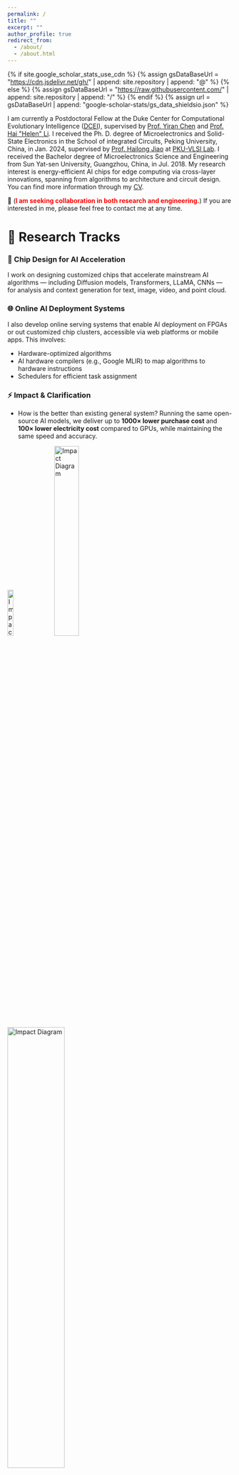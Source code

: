 ```yaml
---
permalink: /
title: ""
excerpt: ""
author_profile: true
redirect_from: 
  - /about/
  - /about.html
---
```


{% if site.google_scholar_stats_use_cdn %}
{% assign gsDataBaseUrl = "https://cdn.jsdelivr.net/gh/" | append: site.repository | append: "@" %}
{% else %}
{% assign gsDataBaseUrl = "https://raw.githubusercontent.com/" | append: site.repository | append: "/" %}
{% endif %}
{% assign url = gsDataBaseUrl | append: "google-scholar-stats/gs_data_shieldsio.json" %}

<span class='anchor' id='about-me'></span>

I am currently a Postdoctoral Fellow at the Duke Center for Computational Evolutionary Intelligence ([DCEI](https://cei.pratt.duke.edu/)), supervised by [Prof. Yiran Chen](https://cei.pratt.duke.edu/people/yiran-chen) and [Prof. Hai "Helen" Li](https://cei.pratt.duke.edu/people/hai-helen-li). I received the Ph. D. degree of Microelectronics and Solid-State Electronics in the School of integrated Circuits, Peking University, China, in Jan. 2024, supervised by [Prof. Hailong Jiao](https://www.ece.pku.edu.cn/info/1045/2719.htm) at [PKU-VLSI Lab](http://www.PKU-VLSI.com). I received the Bachelor degree of Microelectronics Science and Engineering from Sun Yat-sen University, Guangzhou, China, in Jul. 2018.  My research interest is energy-efficient AI chips for edge computing via cross-layer innovations, spanning from algorithms to architecture and circuit design. You can find more information through my [CV](https://github.com/zhouchch3/changchunzhou/blob/main/docs/CV.pdf). 

🔴 (**<font color=red>I am seeking collaboration in both research and engineering.</font>**) If you are interested in me, please feel free to contact me at any time.

<!--My research interest includes neural machine translation and computer vision. I have published more than 100 papers at the top international AI conferences with total <a href='https://scholar.google.com/citations?user=DhtAFkwAAAAJ'>google scholar citations <strong><span id='total_cit'>260000+</span></strong></a> (You can also use google scholar badge <a href='https://scholar.google.com/citations?user=DhtAFkwAAAAJ'><img src="https://img.shields.io/endpoint?url={{ url | url_encode }}&logo=Google%20Scholar&labelColor=f6f6f6&color=9cf&style=flat&label=citations"></a>).-->

# 🧭 Research Tracks

### 🚀 Chip Design for AI Acceleration
I work on designing customized chips that accelerate mainstream AI algorithms — including Diffusion models, Transformers, LLaMA, CNNs — for analysis and context generation for text, image, video, and point cloud.

### 🌐 Online AI Deployment Systems
I also develop online serving systems that enable AI deployment on FPGAs or out customized chip clusters, accessible via web platforms or mobile apps. This involves:
- Hardware-optimized algorithms
- AI hardware compilers (e.g., Google MLIR) to map algorithms to hardware instructions
- Schedulers for efficient task assignment

### ⚡ Impact & Clarification
- How is the better than existing general system? Running the same open-source AI models, we deliver up to **1000× lower purchase cost** and **100× lower electricity cost** compared to GPUs, while maintaining the same speed and accuracy.

<img src="../images/Three_Pillars.png" alt="Impact Diagram" width="16.2%"> &nbsp;&nbsp;&nbsp;&nbsp; <img src="../images/AI_Chip_System.png" alt="Impact Diagram" width="33%">



<img src="../images/AI_Chip_System_Difference.png" alt="Impact Diagram" width="50.3%">



# 📖 Educations
- *2018.09 - 2024.01*, Doctor of Philosophy in Microelectronics and Solid-State Electronics, Peking University, Beijing, China. Thesis Title: Research on On-Chip Neural Network Accelerators for 3D Understanding.
- *2014.09 - 2018.06*, Bachelor of Engineering in Microelectronics Science and Engineering, Sun Yat-sen University, Guangzhou, China.

<!--# 🔥 News
- *2022.02*: &nbsp;🎉🎉 Lorem ipsum dolor sit amet, consectetur adipiscing elit. Vivamus ornare aliquet ipsum, ac tempus justo dapibus sit amet. 
- *2022.02*: &nbsp;🎉🎉 Lorem ipsum dolor sit amet, consectetur adipiscing elit. Vivamus ornare aliquet ipsum, ac tempus justo dapibus sit amet. -->

# 🎖 Honors and Awards
- 12/2023 **Leo KoGuan Scholarship (1/157, ¥20, 000)**, *Peking University*                                                      
- 12/2023 **Exceptional Award for Academic Innovation**, *Peking University*                                           
- 12/2023 Merit Student, *Peking University*                                                                           
- 12/2022 Award for Scientific Research, *Peking University*                                                                         
- 10/2019 Merit Student, *Peking University*                                                                           
- 10/2016 National Inspirational Scholarship, *Sun Yat-sen University*                                                  
- 10/2015 National Inspirational Scholarship, *Sun Yat-sen University*                                                 
- 10/2015 First Class Scholarship, *Sun Yat-sen University*                                                            


# 📝 Publications 

<div class='paper-box'><div class='paper-box-image'><div><div class="badge">ISSCC 2025</div><img src='images/ISSCC_Nebula.jpg' alt="sym" width="100%"></div></div>
<div class='paper-box-text' markdown="1">

[Nebula: A 28-nm 109.8 TOPS/W 3D PNN Accelerator Featuring Adaptive Partition, Multi-Skipping, and Block-Wise Aggregation](https://ieeexplore.ieee.org/document/10904703)

**<u>C. Zhou</u>**, T. Huang, Y. Ma, Y. Fu, X. Song, S. Qiu, J. Sun, M. Liu, G. Li, Y. He, Y. Yang, and H. Jiao.

*IEEE International Solid-State Circuits Conference (**<font color=red>ISSCC</font>**) Dig. Tech. Papers*

<details>
<summary>Abstract</summary>
Three-dimensional (3D) point clouds are increasingly deployed across various emerging fields, such as autonomous driving, robots, drones, and virtual reality (VR) [1]–[6]. Point-based point-cloud neural networks (PNNs) [3]–[6] have demonstrated superior performance in point-cloud analysis, compared to both sparse 3D convolution-based networks [7], [8] and graph-based convolutional neural networks [9], [10]. Due to the high computational complexity, low parallelism, and frequent irregular external memory accesses, deploying PNNs in hardware is a great challenge. PNN hardware accelerators have been developed [11]–[20]. However, three key challenges remain unsolved in these accelerators, as illustrated in Fig. 23.4.1. 1) The inherent farthest point sampling (FPS) features serial computation and suffers from quadratic growth in inference latency with rising point counts. The existing uniform block-wise FPS techniques [13], [21] fail to achieve a well-balanced block segmentation, due to a typically non-uniform point distribution. 2) A large amount of redundant operations exist for both discarded points (DPs) and retained points (RPs) in FPS. These operations exist in the sampling operations of RPs ① as well as grouping ② convolution ③, and aggregation ④ for DPs, introducing unnecessary energy and latency costs. 3) The irregular memory accesses in the aggregation operation cause significant latency penalties. Channel-wise aggregation in [11] relieves irregularity, yet is unsuitable for large-scale point clouds, as the external memory access of features and the neighbor index table (NIT) is quadratically increased due to the iterative loading of features or the NIT.

</details>

</div>
</div>


<div class='paper-box'><div class='paper-box-image'><div><div class="badge">TCAS-II 2024</div><img src='images/TCAS-II.png' alt="sym" width="100%"></div></div>
<div class='paper-box-text' markdown="1">

[Adjustable Multi-Stream Block-Wise Farthest Point Sampling Acceleration in Point Cloud Analysis](https://ieeexplore.ieee.org/document/10430381)

**<u>C. Zhou</u>**\*, Y. Fu*, Y. Ma, E. Han, Y. He, and H. Jiao

*IEEE Transactions on Circuits and Systems II: Express Briefs (**TCAS-II**)*


<details>
<summary>Abstract</summary>
Point cloud is increasingly used in a variety of applications. Farthest Point Sampling (FPS) is typically employed for down-sampling to reduce the size of point cloud and enhance the representational capability by preserving contour points in point cloud analysis. However, due to low parallelism and high computational complexity, high energy consumption and long latency are caused, which becomes a bottleneck of hardware acceleration. In this brief, we propose an adjustable multi-stream block-wise FPS, adjusted by four configurable parameters, according to hardware and accuracy requirements. A unified hardware architecture is designed to implement the adjustable multi-stream block-wise FPS. Furthermore, we present a rapid searching algorithm to select the optimal configuration of the four parameters. Designed in an industrial 28-nm CMOS technology, the proposed hardware architecture achieves a latency of 0.005 ms and a frame energy consumption of 0.09 µJ/frame for 1 k input points at 200 MHz and 0.9 V supply voltage. Compared to the state of the art, the proposed hardware architecture reduces the latency by up to 84.38%, saves the energy by up to 76.19%, and improves the network accuracy by up to 1.05%.

</details>

</div>
</div>


<div class='paper-box'><div class='paper-box-image'><div><div class="badge">ICCAD 2023</div><img src='images/ICCAD.png' alt="sym" width="100%"></div></div>
<div class='paper-box-text' markdown="1">

[An Energy-Efficient 3D Point Cloud Neural Network Accelerator With Efficient Filter Pruning, MLP Fusion, and Dual-Stream Sampling](https://ieeexplore.ieee.org/document/10323704)

**<u>C. Zhou</u>**, Y. Fu, M. Liu, S. Qiu, G. Li, Y. He, and H. Jiao.

*IEEE/ACM International Conference On Computer Aided Design (**ICCAD**)*


<details>
<summary>Abstract</summary>
Three-dimensional (3D) point cloud has been employed in a wide range of applications recently. As a powerful weapon for point cloud analysis, point-based point cloud neural networks (PNNs) have demonstrated superior performance with less computation complexity and parameters, compared to sparse 3D convolution-based networks and graph-based convolutional neural networks. However, point-based PNNs still suffer from high computational redundancy, large off-chip memory access, and low parallelism in hardware implementation, thereby hindering the applications on edge devices. In this paper, to address these challenges, an energy-efficient 3D point cloud neural network accelerator is proposed for on-chip edge computing. An efficient filter pruning scheme is used to skip the redundant convolution of pruned filters and zero-value feature channels. A block-wise multi-layer perceptron (MLP) fusion method is proposed to increase the on-chip reuse of features, thereby reducing off-chip memory access. A dual-stream blocking technique is proposed for higher parallelism while maintaining inference accuracy. Implemented in an industrial 28-nm CMOS technology, the proposed accelerator achieves an effective energy efficiency of 12.65 TOPS/W and 0.13 mJ/frame energy consumption for PointNeXt-S at 100 MHz, 0.9 V supply voltage, and 8-bit data width. Compared to the state-of-the-art point cloud neural network accelerators, the proposed accelerator enhances the energy efficiency by up to 66.6× and reduces the energy consumption per frame by up to 70.2×. 

</details>

</div>
</div>


<div class='paper-box'><div class='paper-box-image'><div><div class="badge">IOT Journal 2023</div><img src='images/IOTJ.png' alt="sym" width="100%"></div></div>
<div class='paper-box-text' markdown="1">

[Sagitta: An Energy-Efficient Sparse 3D-CNN Accelerator for Real-Time 3D Understanding.](https://ieeexplore.ieee.org/abstract/document/10224248/)

**<u>C. Zhou</u>**, M. Liu, S. Qiu, X. Cao, Y. Fu, Y. He, and H. Jiao.

*IEEE Internet of Things Journal (**IOT Journal**)*


<details>
<summary>Abstract</summary>
Three-dimensional (3D) understanding or inference has received increasing attention, where 3D convolutional neural networks (3D-CNNs) have demonstrated superior performance compared to two-dimensional CNNs (2D-CNNs), since 3D-CNNs learn features from all three dimensions. However, 3D-CNNs suffer from intensive computation and data movement. In this paper, Sagitta, an energy-efficient low-latency on-chip 3D-CNN accelerator, is proposed for edge devices. Locality and small differential value dropout are leveraged to increase the sparsity of activations. A full-zero-skipping convolutional microarchitecture is proposed to fully utilize the sparsity of weights and activations. A hierarchical load-balancing scheme is also introduced to increase the hardware utilization. Specialized architecture and computation flow are proposed to enhance the effectiveness of the proposed techniques. Fabricated in a 55-nm CMOS technology, Sagitta achieves 3.8 TOPS/W for C3D at a latency of 0.1 s and 4.5 TOPS/W for 3D U-Net at a latency of 0.9 s at 100 MHz and 0.91 V supply voltage. Compared to the state-of-the-art 3D-CNN and 2D-CNN accelerators, Sagitta enhances the energy efficiency by up to 379.6× and 11×, respectively.

</details>

</div>
</div>


<div class='paper-box'><div class='paper-box-image'><div><div class="badge">DAC 2021</div><img src='images/DAC.png' alt="sym" width="100%"></div></div>
<div class='paper-box-text' markdown="1">

[An Energy-Efficient Low-Latency 3D-CNN Accelerator Leveraging Temporal Locality, Full Zero-Skipping, and Hierarchical Load Balance](https://ieeexplore.ieee.org/document/9586299)

**<u>C. Zhou</u>**, M. Liu, S. Qiu, Y. He, and H. Jiao.

*IEEE/ACM Design Automation Conference (**DAC**)*


<details>
<summary>Abstract</summary>
Three-dimensional convolutional neural network (3D-CNN) has demonstrated outstanding classification performance in video recognition compared to two-dimensional CNN (2D-CNN), since 3D-CNN not only learns the spatial features of each frame, but also learns the temporal features across all frames. However, 3D-CNN suffers from intensive computation and data movement. To solve these issues, an energy-efficient low-latency 3D-CNN accelerator is proposed. Temporal locality and small differential value dropout are used to increase the sparsity of activation. Furthermore, to fully utilize the sparsity of weight and activation, a full zero-skipping convolutional microarchitecture is proposed. A hierarchical load-balancing scheme is also introduced to improve resource utilization. With the proposed techniques, a 3D-CNN accelerator is designed in a 55-nm low-power CMOS technology, bringing in up to 9.89x speedup compared to the baseline implementation. Benchmarked with C3D, the proposed accelerator achieves an energy efficiency of 4.66 TOPS/W at 100 MHz and 1.08 V supply voltage.

</details>

</div>
</div>



<div class='paper-box'><div class='paper-box-image'><div><div class="badge">ISCA 2025</div><img src='images/ECCO_ISCA25.png' alt="sym" width="100%"></div></div>
<div class='paper-box-text' markdown="1">

[Ecco: Improving Memory Bandwidth and Capacity for LLMs via Entropy-Aware Cache Compression](https://arxiv.org/abs/2505.06901)

F. Cheng, C. Guo, C. Wei, J. Zhang, **<u>C. Zhou</u>**, E. Hanson, J. Zhang, X. Liu, H. Li, and Y. Chen.

*ACM International Symposium on Computer Architecture (**ISCA**)*


<details>
<summary>Abstract</summary>
Large language models (LLMs) have demonstrated transformative capabilities across diverse artificial intelligence applications, yet their deployment is hindered by substantial memory and computational demands, especially in resource-constrained environments. Quantization techniques have emerged as a critical solution, reducing data precision to enhance memory and computational efficiency. However, existing methods often suffer from high runtime overheads and potential accuracy degradation. To address these challenges, we propose Ecco, an entropy-based cache compression technique tailored for LLMs. Ecco combines group-wise and nonuniform quantization with pre-defined shared k-means patterns and Huffman coding to exploit the inherent entropy characteristics of LLM cache data. Recognizing the inefficiencies of traditional Huffmancoding in terms of parallelism and latency, we introduce a novel parallel Huffman-based decoding process with a multi-stage pipeline design, reducing latency by two orders of magnitude and achieving throughput comparable to GPU L2 caches. Comprehensive evaluations demonstrate that Ecco achieves an up to 2.9× and 1.9× speedup over the state-of-the-art AWQ and SmoothQuant framework, 2.4× over the Olive accelerator, all while increasing memory capacity by nearly 4× and maintaining state-of-the-art LLM accuracy. These results underscore the effectiveness of our entropy-based cache compression in enhancing LLM performance and efficiency, paving the way for more deployable large-scale AI models.

</details>

</div>
</div>





<div class='paper-box'><div class='paper-box-image'><div><div class="badge">TIM 2025</div><img src='images/TIM25_2StageEEG.png' alt="sym" width="100%"></div></div>
<div class='paper-box-text' markdown="1">

A Two-Stage Prediction + Detection Framework for Real-Time Epileptic Seizure Monitoring

S. Qiu, W. Wang, **<u>C. Zhou</u>**, X. Song, J. Yang, and H. Jiao

*IEEE Transactions on Instrumentation and Measurement  (**TIM**)*


<details>
<summary>Abstract</summary>
The monitoring of epilepsy patients in non-hospital environment is highly desirable, where ultra-low power wearable devices are essential in such a system. The state-of-the-art epileptic seizure detection algorithms targeting such devices cannot achieve high sensitivity, short detection latency, low false alarm rate (FAR), as well as lightweight computing simultaneously. In this paper, we propose a two-stage prediction + detection deep neural network model, PDNet, for real-time epileptic seizure monitoring. The proposed two-stage PDNet model consists of a lightweight seizure predictor and a high-precision seizure detector. Only when the first-stage seizure predictor forecasts an impending seizure, the second-stage seizure detector is activated to precisely and rapidly classify the seizure states, thereby significantly suppressing the amount of computations. A semi-supervised learning strategy is employed to enhance the decision boundary of the seizure predictor, which is used for EEG pre-processing instead of pure prediction. Soft labels are adopted to enable the seizure detector to precisely classify the seizure states. The proposed PDNet is evaluated using the CHB-MIT scalp EEG database. When running the proposed prediction and detection models together for seizure detection purpose, the PDNet achieves 99.0% sensitivity, 0.54/h FAR, and 3.45-second detection latency with 3.03M multiply–accumulate (MAC) operations, which are competitive compared to the state of the art in terms of sensitivity, detection latency, FAR, and computation complexity. Furthermore, the fine-grained information such as the occurrence process of seizures demonstrated by soft labels can help the caregivers or clinicians to come up with targeted healthcare and clinical treatments.

</details>

</div>
</div>




<div class='paper-box'><div class='paper-box-image'><div><div class="badge">Symp. VLSI 2025</div><img src='images/VLSI25_PANDA.jpg' alt="sym" width="100%"></div></div>
<div class='paper-box-text' markdown="1">

PANDA: A 3.178 TOPS/W Reconfigurable Seizure Prediction ANd Detection Neural Network Accelerator for Epilepsy Monitoring

S. Qiu, X. Song, X. Song, **<u>C. Zhou</u>**, X. Song, J. Yang, W. Wang, Y. Yang, and H. Jiao

*IEEE Symposium on VLSI Technology and Circuits (**Symp. VLSI**)*


<details>
<summary>Abstract</summary>
PANDA, a reconfigurable seizure prediction and detection neural network accelerator, is presented. A lightweight twostage seizure monitoring framework with temporal neural
network splitting is proposed to be deployed on PANDA. Channel first-output stationary dataflow with zero activation skipping and weight cache with statistical information are employed for higher energy efficiency. A flexible instruction set is defined to make PANDA highly configurable. For seizure monitoring, PANDA achieves up to 99% sensitivity, 0.43/h false alarm rate (FAR), and 3.178 TOPS/W energy efficiency.

</details>

</div>
</div>




<div class='paper-box'><div class='paper-box-image'><div><div class="badge">TBioCAS 2025</div><img src='images/EEG_TBioCAS.png' alt="sym" width="100%"></div></div>
<div class='paper-box-text' markdown="1">

[An Energy-Efficient Configurable 1-D CNN-Based Multi-Lead ECG Classification Coprocessor for Wearable Cardiac Monitoring Devices](https://ieeexplore.ieee.org/abstract/document/10844856)

C. Zhang, Z. Huang, **<u>C. Zhou</u>**, A. Qie, and X. Wang

*IEEE Transactions on Biomedical Circuits and Systems (**TBioCAS**)*


<details>
<summary>Abstract</summary>
Many electrocardiogram (ECG) processors have been widely used for cardiac monitoring. However, most of them have relatively low energy efficiency, and lack configurability in classification leads number and inference algorithm models. A multi-lead ECG coprocessor is proposed in this paper, which can perform efficient ECG anomaly detection. In order to achieve high sensitivity and positive precision of R-peak detection, a method based on zero-crossing slope adaptive threshold comparison is proposed. Also, a one-dimensional convolutional neural network (1-D CNN) based classification engine with reconfigurable processing elements (PEs) is designed, good energy efficiency is achieved by combining filter level parallelism and output channel parallelism within the PE chains with register level data reuse strategy. To improve configurability, a single instruction multiple data (SIMD) based central controller is adopted, which facilitates ECG classification with configurable number of leads and updatable inference models. The proposed ECG coprocessor is fabricated using 55 nm CMOS technology, supporting classification with an accuracy of over 98%. The test results indicate that the chip consumes 62.2 nJ at 100 MHz, which is lower than most recent works. The energy efficiency reaches 397.1 GOPS/W, achieving an improvement of over 40% compared to the reported ECG processors using CNN models. The comparison results show that this design has advantages in energy overhead and configurability.

</details>

</div>
</div>


<div class='paper-box'><div class='paper-box-image'><div><div class="badge">ISCAS 2024</div><img src='images/ISCAS.png' alt="sym" width="100%"></div></div>
<div class='paper-box-text' markdown="1">

[An Energy-Efficient Configurable Coprocessor Based on 1-D CNN for ECG Anomaly Detection](https://ieeexplore.ieee.org/abstract/document/10557838)

C. Zhang, Z. Huang, Q. Cheng, **<u>C. Zhou</u>**, and X. Wang

*IEEE International Symposium on Circuits and Systems (**ISCAS**)*


<details>
<summary>Abstract</summary>
Many healthcare devices have been widely used for electrocardiogram (ECG) monitoring. However, most of them have relatively low energy efficiency and lack flexibility. A novel ECG coprocessor is proposed in this paper, which can perform efficient ECG nomaly detection. In order to achieve high sensitivity and positive precision of R-peak detection, an algorithm based on Hilbert transform and adaptive threshold comparison is proposed. Also, a flexible one-dimensional convolutional neural network (1-D CNN) based classification engine is adopted, which can be configured with instructions to process various network models for ifferent applications. Good energy efficiency is achieved by combining filter level parallelism and output channel parallelism within the processing element (PE) array with data reuse strategy. A 1-D CNN for arrhythmia detection is proposed to validate the hardware performance. The proposed ECG coprocessor is implemented using 55 nm CMOS technology, occupying an area of 1.39 mm2. At a clock frequency of 100MHz, the energy efficiency is 215.6 nJ/classification. The comparison results show that this design has advantages in energy overhead and detection performance.

</details>

</div>
</div>



<div class='paper-box'><div class='paper-box-image'><div><div class="badge">TCSVT 2024</div><img src='images/TCAS-I.png' alt="sym" width="100%"></div></div>
<div class='paper-box-text' markdown="1">

[SoftAct: A High-Precision Softmax Architecture for Transformers with Nonlinear Functions Support](https://ieeexplore.ieee.org/document/10495359/)

Y. Fu, **<u>C. Zhou</u>**, T. Huang, E. Han, Y. He, and H. Jiao.

*IEEE Transactions on Circuits and Systems for Video Technology(**TCSVT**)*


<details>
<summary>Abstract</summary>
Transformer-based deep learning networks are revolutionizing our society. The convolution and attention codesigned (CAC) Transformers have demonstrated superior performance compared to the conventional Transformer-based networks. However, CAC Transformer networks contain various nonlinear functions, such as softmax and complex activation functions, which require high precision hardware design yet typically with significant cost in area and power consumption. To address these challenges, SoftAct, a compact and high-precision algorithm-hardware co-designed architecture, is proposed to implement both softmax and nonlinear activation functions in CAC Transformer accelerators. An improved softmax algorithm with penalties is proposed to maintain precision in hardware. A stage-wise full zero detection method is developed to skip redundant computation in softmax. A compact and reconfigurable architecture with a symmetrically designed linear fitting module is proposed to achieve nonlinear functions. The SoftAct architecture is designed in an industrial 28-nm CMOS technology with the MobileViT-xxs network as the benchmark. Compared with the state of the art, SoftAct achieves up to 35.14% network accuracy improvement, 10× maximum frequency, and 809× overall efficiency.

</details>

</div>
</div>




<div class='paper-box'><div class='paper-box-image'><div><div class="badge">TCSVT 2023</div><img src='images/TCSVT.png' alt="sym" width="100%"></div></div>
<div class='paper-box-text' markdown="1">

[CNN Accelerator at the Edge with Adaptive Zero Skipping and Sparsity-Driven Data Flow](https://ieeexplore.ieee.org/abstract/document/10122694/)

M. Liu, **<u>C. Zhou</u>**, S. Qiu, Y. He, and H. Jiao.

*IEEE Transactions on Circuits and Systems for Video Technology(**TCSVT**)*


<details>
<summary>Abstract</summary>
An energy-efficient convolutional neural network (CNN) accelerator is proposed for low-power inference on edge devices. An adaptive zero skipping technique is proposed to dynamically skip the zeros in either activations or weights, depending on which has the higher sparsity. The characteristic of non-zero data aggregation is explored to enhance the effectiveness of adaptive zero skipping in performance boosting. To mitigate the load imbalance issue after zero skipping, a sparsity-driven data flow and low-complexity dynamic task allocation are employed for different convolution layers. Facilitated further by a two-stage distiller, the proposed accelerator achieves 5.42×, 3.41×, and 3.42× performance boosting for VGG16, AlexNet, and Mobilenet-v1, respectively, compared to the baseline. Implemented in a 55-nm low power CMOS technology, the proposed accelerator achieves an effective energy efficiency of 2.41 TOPS/W, 2.35 TOPS/W, and 0.64 TOPS/W for VGG16, AlexNet, and Mobilenet-v1, respectively, at 100 MHz and 1.08 V supply voltage.

</details>

</div>
</div>


# 🍀 Tape Out

<div class='paper-box'><div class='paper-box-image'><div><div class="badge">GenAI</div><img src='images/DiffusionChip.png' alt="sym" width="100%"></div></div>
<div class='paper-box-text' markdown="1">

A energy-efficient diffusion chip for real-time and high-resolution images/videos generation at the edge.

12/2025 (Expected), Project Leader

*Fabricated in TSMC 16-nm FinFET technology with an expected area of 2 mm×4 mm*

</div>
</div>




<div class='paper-box'><div class='paper-box-image'><div><div class="badge">Transformer</div><img src='images/TinyDiff.png' alt="sym" width="100%"></div></div>
<div class='paper-box-text' markdown="1">

A bit-variable reconfigurable chip for accelerating transformer-based networks at the edge.

06/2025, Collaboration

*Fabricated in TSMC 40-nm technology with an expected area of 1 mm×2 mm*

</div>
</div>


<div class='paper-box'><div class='paper-box-image'><div><div class="badge">Transformer</div><img src='images/nebula_v2_chip.png' alt="sym" width="100%"></div></div>
<div class='paper-box-text' markdown="1">

An energy-efficient acceleration chip supporting transformer-based networks.

04/2025 (Expected), Project Leader

*Fabricated in TSMC 28-nm HPC technology with an expected area of 2 mm×3 mm*

</div>
</div>


<div class='paper-box'><div class='paper-box-image'><div><div class="badge">Point Cloud</div><img src='images/28nm.jpg' alt="sym" width="100%"></div></div>
<div class='paper-box-text' markdown="1">

An energy-efficient pipelined and configurable 3D point cloud-based neural network accelerator.

08/2023, Project Leader

*Fabricated in TSMC 28-nm HPC technology with an area of 2.0 mm×1.5 mm*

</div>
</div>


<div class='paper-box'><div class='paper-box-image'><div><div class="badge">3D-CNN</div><img src='images/55nm_micrograph.jpg' alt="sym" width="100%"></div></div>
<div class='paper-box-text' markdown="1">

A 4.5 TOPS/W sparse 3D-CNN accelerator for real-time 3D understanding

08/2020, Project Leader

*Fabricated in UMC 55-nm low-power CMOS technology with an area of 4.2 mm×3.6 mm*

</div>
</div>


<div class='paper-box'><div class='paper-box-image'><div><div class="badge">1D-CNN</div><img src='images/1DCNN_Chips.png' alt="sym" width="100%"></div></div>
<div class='paper-box-text' markdown="1">

1D-CNN accelerators for medical analysis

06/2024, Collaboration

*Fabricated in UMC 55-nm and TSMC 65-nm low-power CMOS technology*

</div>
</div>


<div class='paper-box'><div class='paper-box-image'><div><div class="badge">2D-CNN</div><img src='images/LIU_28_Chip.jpg' alt="sym" width="100%"></div></div>
<div class='paper-box-text' markdown="1">

A 2.4 TOPS/W CNN accelerator with adaptive zero skipping and sparsity-driven dataflow

06/2022, Collaboration

*Fabricated in TSMC 28-nm HPC technology with an area of 2.0 mm×1.35 mm*

</div>
</div>


<div class='paper-box'><div class='paper-box-image'><div><div class="badge">2D-CNN</div><img src='images/LIU_55_Chip.png' alt="sym" width="100%"></div></div>
<div class='paper-box-text' markdown="1">

A 2.0 TOPS/W CNN accelerator skipping invalid activations

10/2019, Collaboration

*Fabricated in UMC 55-nm low-power CMOS technology with an area of 3.4 mm×2.3 mm*

</div>
</div>




# 💻 Skills
- Flow: IC Front-End, Logic Synthesis, FPGA, Neural Network Training
- Tools: Cadence, Vivado, PyTorch, TensorFlow 
- Language: Verilog, SystemVerilog, Python, C, Shell, Makefile

# 💬 About Me
- I am an Easy Going and Self-Motivated Person. Feel Free to Reach out Anytime!
- Interests and Hobbies: Fitness, Taekwondo(Black Belt), and Table Tennis.

<script type="text/javascript" id="mapmyvisitors" src="//mapmyvisitors.com/map.js?d=_BR7QekQGZnFn3itv4-ySG-lm-FuV_MoJjqvcMQ5LXo&cl=ffffff&w=a"></script>
<!-- <div style="width:100%; text-align:center;">
  <div style="display:inline-block; transform:scale(0.6); transform-origin:top center;">
    <script type="text/javascript" id="mapmyvisitors"
      src="//mapmyvisitors.com/map.js?d=_BR7QekQGZnFn3itv4-ySG-lm-FuV_MoJjqvcMQ5LXo&cl=ffffff&w=a">
    </script>
  </div>
</div> -->



<!-- [**Project**](https://scholar.google.com/citations?view_op=view_citation&hl=zh-CN&user=DhtAFkwAAAAJ&citation_for_view=DhtAFkwAAAAJ:ALROH1vI_8AC) <strong><span class='show_paper_citations' data='DhtAFkwAAAAJ:ALROH1vI_8AC'></span></strong>
- Lorem ipsum dolor sit amet, consectetur adipiscing elit. Vivamus ornare aliquet ipsum, ac tempus justo dapibus sit amet. 
</div>
</div>

- [Lorem ipsum dolor sit amet, consectetur adipiscing elit. Vivamus ornare aliquet ipsum, ac tempus justo dapibus sit amet](https://github.com), A, B, C, **CVPR 2020**

# 🎖 Honors and Awards
- *2021.10* Lorem ipsum dolor sit amet, consectetur adipiscing elit. Vivamus ornare aliquet ipsum, ac tempus justo dapibus sit amet. 
- *2021.09* Lorem ipsum dolor sit amet, consectetur adipiscing elit. Vivamus ornare aliquet ipsum, ac tempus justo dapibus sit amet. 


# 💬 Invited Talks
- *2021.06*, Lorem ipsum dolor sit amet, consectetur adipiscing elit. Vivamus ornare aliquet ipsum, ac tempus justo dapibus sit amet. 
- *2021.03*, Lorem ipsum dolor sit amet, consectetur adipiscing elit. Vivamus ornare aliquet ipsum, ac tempus justo dapibus sit amet.  \| [\[video\]](https://github.com/)

# 💻 Internships
- *2019.05 - 2020.02*, [Lorem](https://github.com/), China. -->
